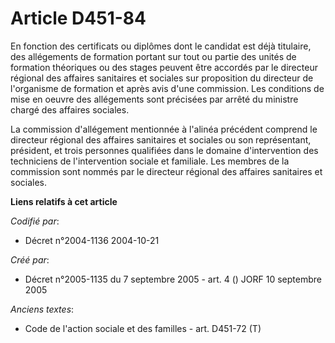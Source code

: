 # Article D451-84

En fonction des certificats ou diplômes dont le candidat est déjà titulaire, des allégements de formation portant sur tout ou
partie des unités de formation théoriques ou des stages peuvent être accordés par le directeur régional des affaires
sanitaires et sociales sur proposition du directeur de l'organisme de formation et après avis d'une commission. Les
conditions de mise en oeuvre des allégements sont précisées par arrêté du ministre chargé des affaires sociales.

La commission d'allégement mentionnée à l'alinéa précédent comprend le directeur régional des affaires sanitaires et sociales
ou son représentant, président, et trois personnes qualifiées dans le domaine d'intervention des techniciens de
l'intervention sociale et familiale. Les membres de la commission sont nommés par le directeur régional des affaires
sanitaires et sociales.

**Liens relatifs à cet article**

_Codifié par_:

  - Décret n°2004-1136 2004-10-21

_Créé par_:

  - Décret n°2005-1135 du 7 septembre 2005 - art. 4 () JORF 10 septembre 2005

_Anciens textes_:

  - Code de l'action sociale et des familles - art. D451-72 (T)
